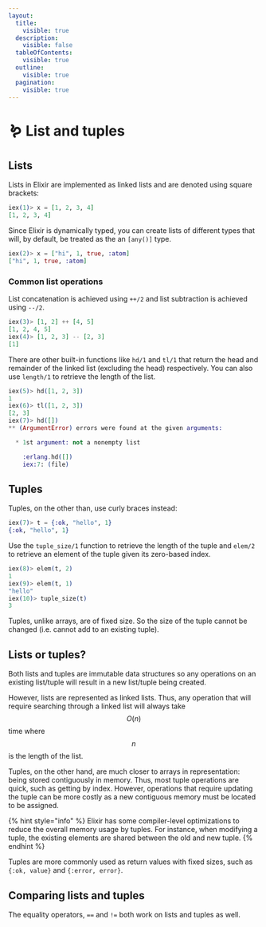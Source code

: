 ```yaml
---
layout:
  title:
    visible: true
  description:
    visible: false
  tableOfContents:
    visible: true
  outline:
    visible: true
  pagination:
    visible: true
---
```


# 🪱 List and tuples

## Lists

Lists in Elixir are implemented as linked lists and are denoted using square brackets:

```elixir
iex(1)> x = [1, 2, 3, 4]
[1, 2, 3, 4]
```

Since Elixir is dynamically typed, you can create lists of different types that will, by default, be treated as the an `[any()]` type.

```elixir
iex(2)> x = ["hi", 1, true, :atom]
["hi", 1, true, :atom]
```

### Common list operations

List concatenation is achieved using `++/2` and list subtraction is achieved using `--/2`.

```elixir
iex(3)> [1, 2] ++ [4, 5]
[1, 2, 4, 5]
iex(4)> [1, 2, 3] -- [2, 3]
[1]
```

There are other built-in functions like `hd/1` and `tl/1` that return the head and remainder of the linked list (excluding the head) respectively. You can also use `length/1` to retrieve the length of the list.

```elixir
iex(5)> hd([1, 2, 3])
1
iex(6)> tl([1, 2, 3])
[2, 3]
iex(7)> hd([])
** (ArgumentError) errors were found at the given arguments:

  * 1st argument: not a nonempty list

    :erlang.hd([])
    iex:7: (file)
```

## Tuples

Tuples, on the other than, use curly braces instead:

```elixir
iex(7)> t = {:ok, "hello", 1}
{:ok, "hello", 1}
```

Use the `tuple_size/1` function to retrieve the length of the tuple and `elem/2` to retrieve an element of the tuple given its zero-based index.

```elixir
iex(8)> elem(t, 2)
1
iex(9)> elem(t, 1)
"hello"
iex(10)> tuple_size(t)
3
```

Tuples, unlike arrays, are of fixed size. So the size of the tuple cannot be changed (i.e. cannot add to an existing tuple).

## Lists or tuples?

Both lists and tuples are immutable data structures so any operations on an existing list/tuple will result in a new list/tuple being created.

However, lists are represented as linked lists. Thus, any operation that will require searching through a linked list will always take $$O(n)$$ time where $$n$$ is the length of the list.&#x20;

Tuples, on the other hand, are much closer to arrays in representation: being stored contiguously in memory. Thus, most tuple operations are quick, such as getting by index. However, operations that require updating the tuple can be more costly as a new contiguous memory must be located to be assigned.

{% hint style="info" %}
Elixir has some compiler-level optimizations to reduce the overall memory usage by tuples. For instance, when modifying a tuple, the existing elements are shared between the old and new tuple.
{% endhint %}

Tuples are more commonly used as return values with fixed sizes, such as `{:ok, value}` and `{:error, error}`.

## Comparing lists and tuples

The equality operators, `==` and `!=` both work on lists and tuples as well.
